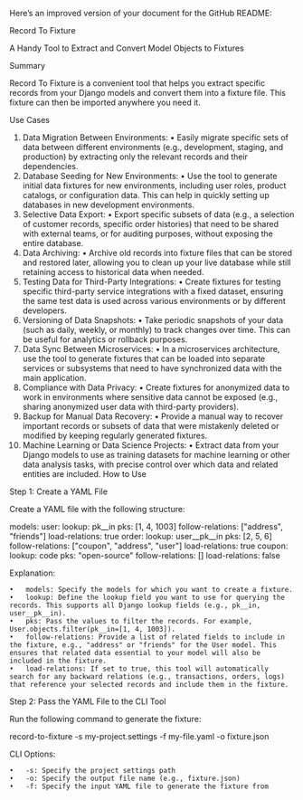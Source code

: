Here’s an improved version of your document for the GitHub README:

Record To Fixture

A Handy Tool to Extract and Convert Model Objects to Fixtures

Summary

Record To Fixture is a convenient tool that helps you extract specific records from your Django models and convert them into a fixture file. This fixture can then be imported anywhere you need it.

Use Cases
1.	Data Migration Between Environments:
	•	Easily migrate specific sets of data between different environments (e.g., development, staging, and production) by extracting only the relevant records and their dependencies.
2.	Database Seeding for New Environments:
	•	Use the tool to generate initial data fixtures for new environments, including user roles, product catalogs, or configuration data. This can help in quickly setting up databases in new development environments.
3.	Selective Data Export:
	•	Export specific subsets of data (e.g., a selection of customer records, specific order histories) that need to be shared with external teams, or for auditing purposes, without exposing the entire database.
4.	Data Archiving:
	•	Archive old records into fixture files that can be stored and restored later, allowing you to clean up your live database while still retaining access to historical data when needed.
5.	Testing Data for Third-Party Integrations:
	•	Create fixtures for testing specific third-party service integrations with a fixed dataset, ensuring the same test data is used across various environments or by different developers.
6.	Versioning of Data Snapshots:
	•	Take periodic snapshots of your data (such as daily, weekly, or monthly) to track changes over time. This can be useful for analytics or rollback purposes.
7.	Data Sync Between Microservices:
	•	In a microservices architecture, use the tool to generate fixtures that can be loaded into separate services or subsystems that need to have synchronized data with the main application.
8.	Compliance with Data Privacy:
	•	Create fixtures for anonymized data to work in environments where sensitive data cannot be exposed (e.g., sharing anonymized user data with third-party providers).
9.	Backup for Manual Data Recovery:
	•	Provide a manual way to recover important records or subsets of data that were mistakenly deleted or modified by keeping regularly generated fixtures.
10.	Machine Learning or Data Science Projects:
	•	Extract data from your Django models to use as training datasets for machine learning or other data analysis tasks, with precise control over which data and related entities are included.
How to Use

Step 1: Create a YAML File

Create a YAML file with the following structure:

models:
  user:
    lookup: pk__in
    pks: [1, 4, 1003]
    follow-relations: ["address", "friends"]
    load-relations: true
  order:
    lookup: user__pk__in
    pks: [2, 5, 6]
    follow-relations: ["coupon", "address", "user"]
    load-relations: true
  coupon:
    lookup: code
    pks: "open-source"
    follow-relations: []
    load-relations: false

Explanation:

	•	models: Specify the models for which you want to create a fixture.
	•	lookup: Define the lookup field you want to use for querying the records. This supports all Django lookup fields (e.g., pk__in, user__pk__in).
	•	pks: Pass the values to filter the records. For example, User.objects.filter(pk__in=[1, 4, 1003]).
	•	follow-relations: Provide a list of related fields to include in the fixture, e.g., "address" or "friends" for the User model. This ensures that related data essential to your model will also be included in the fixture.
	•	load-relations: If set to true, this tool will automatically search for any backward relations (e.g., transactions, orders, logs) that reference your selected records and include them in the fixture.

Step 2: Pass the YAML File to the CLI Tool

Run the following command to generate the fixture:

record-to-fixture -s my-project.settings -f my-file.yaml -o fixture.json

CLI Options:

	•	-s: Specify the project settings path
	•	-o: Specify the output file name (e.g., fixture.json)
	•	-f: Specify the input YAML file to generate the fixture from
